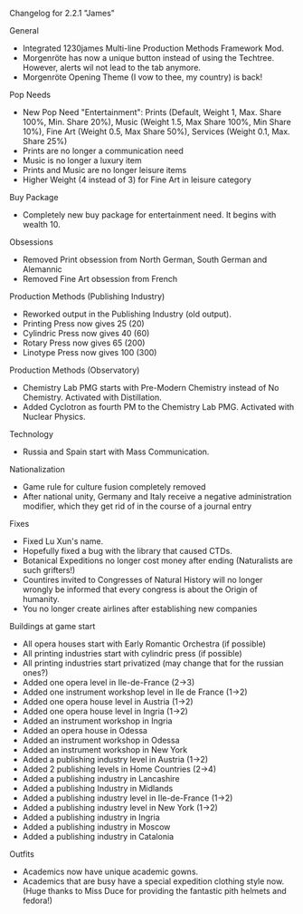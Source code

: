 Changelog for 2.2.1 "James"

General
- Integrated 1230james Multi-line Production Methods Framework Mod.
- Morgenröte has now a unique button instead of using the Techtree. However, alerts wil not lead to the tab anymore.
- Morgenröte Opening Theme (I vow to thee, my country) is back!

Pop Needs
- New Pop Need "Entertainment": Prints (Default, Weight 1, Max. Share 100%, Min. Share 20%), Music (Weight 1.5, Max Share 100%, Min Share 10%), Fine Art (Weight 0.5, Max Share 50%), Services (Weight 0.1, Max. Share 25%)
- Prints are no longer a communication need
- Music is no longer a luxury item
- Prints and Music are no longer leisure items
- Higher Weight (4 instead of 3) for Fine Art in leisure category

Buy Package
- Completely new buy package for entertainment need. It begins with wealth 10.

Obsessions
- Removed Print obsession from North German, South German and Alemannic
- Removed Fine Art obsession from French

Production Methods (Publishing Industry)
- Reworked output in the Publishing Industry (old output).
- Printing Press now gives 25 (20)
- Cylindric Press now gives 40 (60)
- Rotary Press now gives 65 (200)
- Linotype Press now gives 100 (300)

Production Methods (Observatory)
- Chemistry Lab PMG starts with Pre-Modern Chemistry instead of No Chemistry. Activated with Distillation.
- Added Cyclotron as fourth PM to the Chemistry Lab PMG. Activated with Nuclear Physics.

Technology
- Russia and Spain start with Mass Communication.

Nationalization
- Game rule for culture fusion completely removed
- After national unity, Germany and Italy receive a negative administration modifier, which they get rid of in the course of a journal entry

Fixes
- Fixed Lu Xun's name.
- Hopefully fixed a bug with the library that caused CTDs.
- Botanical Expeditions no longer cost money after ending (Naturalists are such grifters!)
- Countires invited to Congresses of Natural History will no longer wrongly be informed that every congress is about the Origin of humanity.
- You no longer create airlines after establishing new companies

Buildings at game start
- All opera houses start with Early Romantic Orchestra (if possible)
- All printing industries start with cylindric press (if possible)
- All printing industries start privatized (may change that for the russian ones?)
- Added one opera level in Ile-de-France (2->3)
- Added one instrument workshop level in Ile de France (1->2)
- Added one opera house level in Austria (1->2)
- Added one opera house level in Ingria (1->2)
- Added an instrument workshop in Ingria
- Added an opera house in Odessa
- Added an instrument workshop in Odessa
- Added an instrument workshop in New York
- Added a publishing industry level in Austria (1->2)
- Added 2 publishing levels in Home Countries (2->4)
- Added a publishing industry in Lancashire
- Added a publishing Industry in Midlands
- Added a publishing industry level in Ile-de-France (1->2)
- Added a publishing industry level in New York (1->2)
- Added a publishing industry in Ingria
- Added a publishing industry in Moscow
- Added a publishing industry in Catalonia

Outfits
- Academics now have unique academic gowns.
- Academics that are busy have a special expedition clothing style now. (Huge thanks to Miss Duce for providing the fantastic pith helmets and fedora!)
